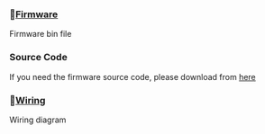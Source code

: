 ### :file_folder:[Firmware](./Firmware/)
Firmware bin file

### Source Code
If you need the firmware source code, please download from [here](https://github.com/ZONESTAR3D/source-code-for-3d-printer)

### :file_folder:[Wiring](./Wiring/)
Wiring diagram

 
 




